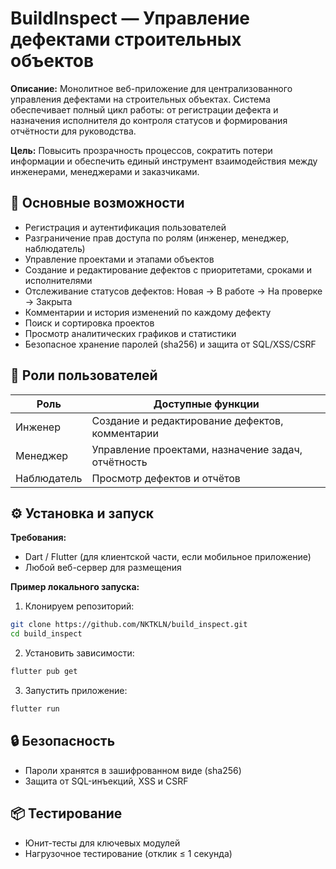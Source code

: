 # BuildInspect — Управление дефектами строительных объектов

**Описание:**
Монолитное веб-приложение для централизованного управления дефектами на строительных объектах. Система обеспечивает полный цикл работы: от регистрации дефекта и назначения исполнителя до контроля статусов и формирования отчётности для руководства.

**Цель:**
Повысить прозрачность процессов, сократить потери информации и обеспечить единый инструмент взаимодействия между инженерами, менеджерами и заказчиками.

## 📌 Основные возможности

* Регистрация и аутентификация пользователей
* Разграничение прав доступа по ролям (инженер, менеджер, наблюдатель)
* Управление проектами и этапами объектов
* Создание и редактирование дефектов с приоритетами, сроками и исполнителями
* Отслеживание статусов дефектов: Новая → В работе → На проверке → Закрыта
* Комментарии и история изменений по каждому дефекту
* Поиск и сортировка проектов
* Просмотр аналитических графиков и статистики
* Безопасное хранение паролей (sha256) и защита от SQL/XSS/CSRF

## 👥 Роли пользователей

| Роль          | Доступные функции                                  |
| ------------- | -------------------------------------------------- |
| Инженер       | Создание и редактирование дефектов, комментарии    |
| Менеджер      | Управление проектами, назначение задач, отчётность |
| Наблюдатель   | Просмотр дефектов и отчётов                        |

## ⚙️ Установка и запуск

**Требования:**

* Dart / Flutter (для клиентской части, если мобильное приложение)
* Любой веб-сервер для размещения

**Пример локального запуска:**

1. Клонируем репозиторий:

```bash
git clone https://github.com/NKTKLN/build_inspect.git
cd build_inspect
```

2. Установить зависимости:

```bash
flutter pub get
```

3. Запустить приложение:

```bash
flutter run
```

## 🔒 Безопасность

* Пароли хранятся в зашифрованном виде (sha256)
* Защита от SQL-инъекций, XSS и CSRF

## 📦 Тестирование

* Юнит-тесты для ключевых модулей
* Нагрузочное тестирование (отклик ≤ 1 секунда)
